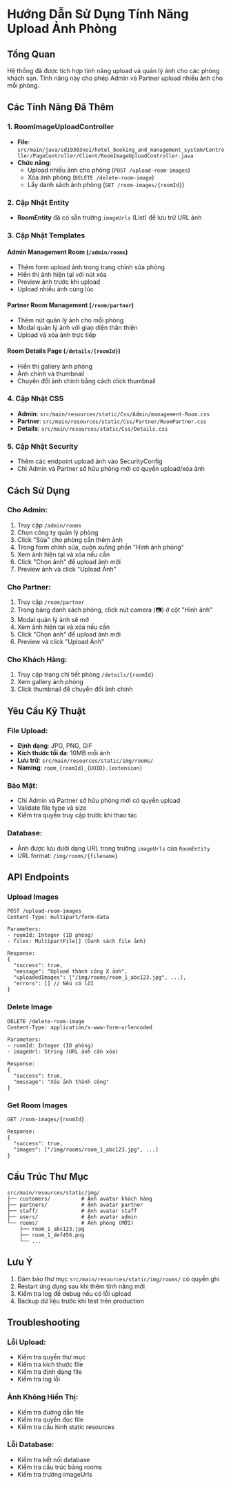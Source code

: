 # Hướng Dẫn Sử Dụng Tính Năng Upload Ảnh Phòng

## Tổng Quan
Hệ thống đã được tích hợp tính năng upload và quản lý ảnh cho các phòng khách sạn. Tính năng này cho phép Admin và Partner upload nhiều ảnh cho mỗi phòng.

## Các Tính Năng Đã Thêm

### 1. RoomImageUploadController
- **File**: `src/main/java/sd19303no1/hotel_booking_and_management_system/Controller/PageController/Client/RoomImageUploadController.java`
- **Chức năng**:
  - Upload nhiều ảnh cho phòng (`POST /upload-room-images`)
  - Xóa ảnh phòng (`DELETE /delete-room-image`)
  - Lấy danh sách ảnh phòng (`GET /room-images/{roomId}`)

### 2. Cập Nhật Entity
- **RoomEntity** đã có sẵn trường `imageUrls` (List<String>) để lưu trữ URL ảnh

### 3. Cập Nhật Templates

#### Admin Management Room (`/admin/rooms`)
- Thêm form upload ảnh trong trang chỉnh sửa phòng
- Hiển thị ảnh hiện tại với nút xóa
- Preview ảnh trước khi upload
- Upload nhiều ảnh cùng lúc

#### Partner Room Management (`/room/partner`)
- Thêm nút quản lý ảnh cho mỗi phòng
- Modal quản lý ảnh với giao diện thân thiện
- Upload và xóa ảnh trực tiếp

#### Room Details Page (`/details/{roomId}`)
- Hiển thị gallery ảnh phòng
- Ảnh chính và thumbnail
- Chuyển đổi ảnh chính bằng cách click thumbnail

### 4. Cập Nhật CSS
- **Admin**: `src/main/resources/static/Css/Admin/management-Room.css`
- **Partner**: `src/main/resources/static/Css/Partner/RoomPartner.css`
- **Details**: `src/main/resources/static/Css/Details.css`

### 5. Cập Nhật Security
- Thêm các endpoint upload ảnh vào SecurityConfig
- Chỉ Admin và Partner sở hữu phòng mới có quyền upload/xóa ảnh

## Cách Sử Dụng

### Cho Admin:
1. Truy cập `/admin/rooms`
2. Chọn công ty quản lý phòng
3. Click "Sửa" cho phòng cần thêm ảnh
4. Trong form chỉnh sửa, cuộn xuống phần "Hình ảnh phòng"
5. Xem ảnh hiện tại và xóa nếu cần
6. Click "Chọn ảnh" để upload ảnh mới
7. Preview ảnh và click "Upload Ảnh"

### Cho Partner:
1. Truy cập `/room/partner`
2. Trong bảng danh sách phòng, click nút camera (📷) ở cột "Hình ảnh"
3. Modal quản lý ảnh sẽ mở
4. Xem ảnh hiện tại và xóa nếu cần
5. Click "Chọn ảnh" để upload ảnh mới
6. Preview và click "Upload Ảnh"

### Cho Khách Hàng:
1. Truy cập trang chi tiết phòng `/details/{roomId}`
2. Xem gallery ảnh phòng
3. Click thumbnail để chuyển đổi ảnh chính

## Yêu Cầu Kỹ Thuật

### File Upload:
- **Định dạng**: JPG, PNG, GIF
- **Kích thước tối đa**: 10MB mỗi ảnh
- **Lưu trữ**: `src/main/resources/static/img/rooms/`
- **Naming**: `room_{roomId}_{UUID}.{extension}`

### Bảo Mật:
- Chỉ Admin và Partner sở hữu phòng mới có quyền upload
- Validate file type và size
- Kiểm tra quyền truy cập trước khi thao tác

### Database:
- Ảnh được lưu dưới dạng URL trong trường `imageUrls` của `RoomEntity`
- URL format: `/img/rooms/{filename}`

## API Endpoints

### Upload Images
```
POST /upload-room-images
Content-Type: multipart/form-data

Parameters:
- roomId: Integer (ID phòng)
- files: MultipartFile[] (Danh sách file ảnh)

Response:
{
  "success": true,
  "message": "Upload thành công X ảnh",
  "uploadedImages": ["/img/rooms/room_1_abc123.jpg", ...],
  "errors": [] // Nếu có lỗi
}
```

### Delete Image
```
DELETE /delete-room-image
Content-Type: application/x-www-form-urlencoded

Parameters:
- roomId: Integer (ID phòng)
- imageUrl: String (URL ảnh cần xóa)

Response:
{
  "success": true,
  "message": "Xóa ảnh thành công"
}
```

### Get Room Images
```
GET /room-images/{roomId}

Response:
{
  "success": true,
  "images": ["/img/rooms/room_1_abc123.jpg", ...]
}
```

## Cấu Trúc Thư Mục
```
src/main/resources/static/img/
├── customers/          # Ảnh avatar khách hàng
├── partners/           # Ảnh avatar partner
├── staff/              # Ảnh avatar staff
├── users/              # Ảnh avatar admin
└── rooms/              # Ảnh phòng (MỚI)
    ├── room_1_abc123.jpg
    ├── room_1_def456.png
    └── ...
```

## Lưu Ý
1. Đảm bảo thư mục `src/main/resources/static/img/rooms/` có quyền ghi
2. Restart ứng dụng sau khi thêm tính năng mới
3. Kiểm tra log để debug nếu có lỗi upload
4. Backup dữ liệu trước khi test trên production

## Troubleshooting

### Lỗi Upload:
- Kiểm tra quyền thư mục
- Kiểm tra kích thước file
- Kiểm tra định dạng file
- Kiểm tra log lỗi

### Ảnh Không Hiển Thị:
- Kiểm tra đường dẫn file
- Kiểm tra quyền đọc file
- Kiểm tra cấu hình static resources

### Lỗi Database:
- Kiểm tra kết nối database
- Kiểm tra cấu trúc bảng rooms
- Kiểm tra trường imageUrls 